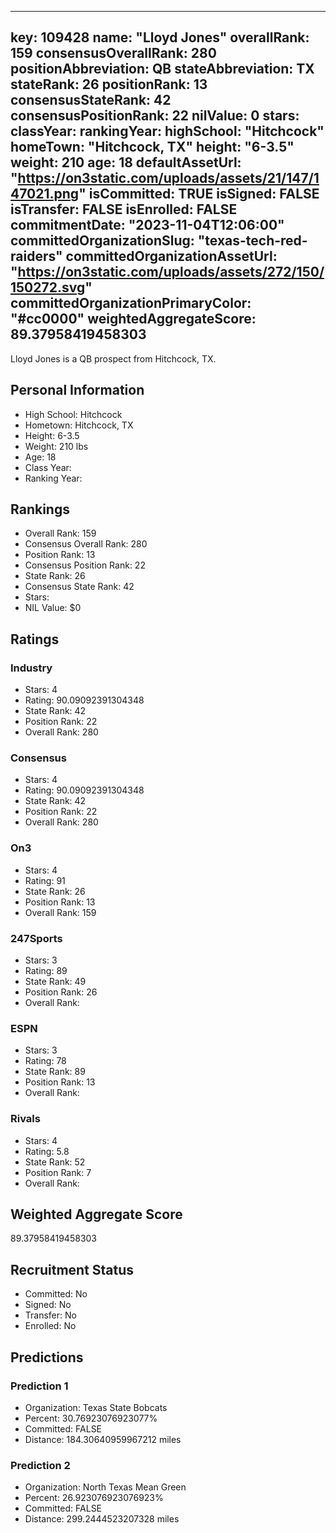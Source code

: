 ---
  key: 109428
  name: "Lloyd Jones"
  overallRank: 159
  consensusOverallRank: 280
  positionAbbreviation: QB
  stateAbbreviation: TX
  stateRank: 26
  positionRank: 13
  consensusStateRank: 42
  consensusPositionRank: 22
  nilValue: 0
  stars: 
  classYear: 
  rankingYear: 
  highSchool: "Hitchcock"
  homeTown: "Hitchcock, TX"
  height: "6-3.5"
  weight: 210
  age: 18
  defaultAssetUrl: "https://on3static.com/uploads/assets/21/147/147021.png"
  isCommitted: TRUE
  isSigned: FALSE
  isTransfer: FALSE
  isEnrolled: FALSE
  commitmentDate: "2023-11-04T12:06:00"
  committedOrganizationSlug: "texas-tech-red-raiders"
  committedOrganizationAssetUrl: "https://on3static.com/uploads/assets/272/150/150272.svg"
  committedOrganizationPrimaryColor: "#cc0000"
  weightedAggregateScore: 89.37958419458303
  ---
  
  Lloyd Jones is a QB prospect from Hitchcock, TX.
  
  ## Personal Information
  - High School: Hitchcock
  - Hometown: Hitchcock, TX
  - Height: 6-3.5
  - Weight: 210 lbs
  - Age: 18
  - Class Year: 
  - Ranking Year: 
  
  ## Rankings
  - Overall Rank: 159
  - Consensus Overall Rank: 280
  - Position Rank: 13
  - Consensus Position Rank: 22
  - State Rank: 26
  - Consensus State Rank: 42
  - Stars: 
  - NIL Value: $0
  
  ## Ratings
  
  ### Industry
  - Stars: 4
  - Rating: 90.09092391304348
  - State Rank: 42
  - Position Rank: 22
  - Overall Rank: 280
  
  ### Consensus
  - Stars: 4
  - Rating: 90.09092391304348
  - State Rank: 42
  - Position Rank: 22
  - Overall Rank: 280
  
  ### On3
  - Stars: 4
  - Rating: 91
  - State Rank: 26
  - Position Rank: 13
  - Overall Rank: 159
  
  ### 247Sports
  - Stars: 3
  - Rating: 89
  - State Rank: 49
  - Position Rank: 26
  - Overall Rank: 
  
  ### ESPN
  - Stars: 3
  - Rating: 78
  - State Rank: 89
  - Position Rank: 13
  - Overall Rank: 
  
  ### Rivals
  - Stars: 4
  - Rating: 5.8
  - State Rank: 52
  - Position Rank: 7
  - Overall Rank: 
  
  ## Weighted Aggregate Score
  89.37958419458303
  
  ## Recruitment Status
  - Committed: No
  - Signed: No
  - Transfer: No
  - Enrolled: No
  
  
  
  ## Predictions
  
  ### Prediction 1
  - Organization: Texas State Bobcats
  - Percent: 30.76923076923077%
  - Committed: FALSE
  - Distance: 184.30640959967212 miles
  
  ### Prediction 2
  - Organization: North Texas Mean Green
  - Percent: 26.923076923076923%
  - Committed: FALSE
  - Distance: 299.2444523207328 miles
  